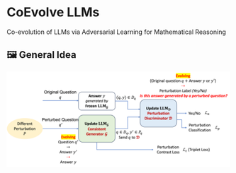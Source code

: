 # CoEvolve LLMs
Co-evolution of LLMs via Adversarial Learning for Mathematical Reasoning

## 🖼️ General Idea
![Framework.png](images/Framework.png)

